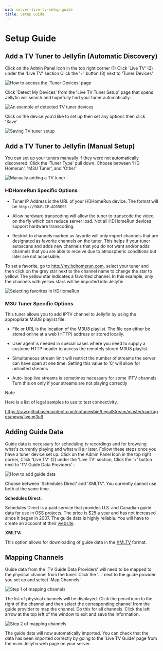 ```yaml
---
uid: server-live-tv-setup-guide
title: Setup Guide
---
```


# Setup Guide

## Add a TV Tuner to Jellyfin (Automatic Discovery)

Click on the Admin Panel Icon in the top right corner (1)
Click 'Live TV' (2) under the 'Live TV' section
Click the '+' button (3) next to 'Tuner Devices'

![How to access the 'Tuner Devices' page](~/images/live-tv-setup-tuner1.png)

Click 'Detect My Devices' from the 'Live TV Tuner Setup' page that opens
Jellyfin will search and hopefully find your tuner automatically:

![An example of detected TV tuner devices](~/images/live-tv-setup-tuner2.png)

Click on the device you'd like to set up then set any options then click 'Save'

![Saving TV tuner setup](~/images/live-tv-setup-tuner3.png)

## Add a TV Tuner to Jellyfin (Manual Setup)

You can set up your tuners manually if they were not automatically discovered.  Click the 'Tuner Type' pull down.  Choose between 'HD Homerun', 'M3U Tuner', and 'Other'

![Manually adding a TV tuner](~/images/live-tv-setup-tuner4.png)

### HDHomeRun Specific Options

* Tuner IP Address is the URL of your HDHomeRun device. The format will be `http://YOUR.IP.ADDRESS`

* Allow hardware transcoding will allow the tuner to transcode the video on the fly which can reduce server load.  Not all HDHomeRun devices support hardware transcoding.

* Restrict to channels marked as favorite will only import channels that are designated as favorite channels on the tuner.  This helps if your tuner autoscans and adds new channels that you do not want and/or adds channels that you are able to receive due to atmospheric conditions but later are not accessible.

To set a favorite, go to http://my.hdhomerun.com, select your tuner and then click on the grey star next to the channel name to change the star to yellow.  The yellow star indicates a favorited channel.  In this example, only the channels with yellow stars will be imported into Jellyfin

![Selecting favorites in HDHomeRun](~/images/live-tv-setup-hdhr_opt1.png)

### M3U Tuner Specific Options

This tuner allows you to add IPTV channel to Jellyfin by using the appropriate M3U8 playlist file.

* File or URL is the location of the M3U8 playlist.  The file can either be stored online at a web (HTTP) address or stored locally.

* User agent is needed in special cases where you need to supply a custome HTTP header to access the remotely stored M3U8 playlist

* Simultaneous stream limit will restrict the number of streams the server can have open at one time.  Setting this value to '0' will allow for unlimited streams

* Auto-loop live streams is sometimes necessary for some IPTV channels.  Turn this on only if your streams are not playing correctly

> [!NOTE]
> Here is a list of legal samples to use to test connectivity.
>
> https://raw.githubusercontent.com/notanewbie/LegalStream/master/packages/news/live.m3u8

## Adding Guide Data

Guide data is necessary for scheduling tv recordings and for browsing what's currently playing and what will air later.  Follow these steps once you have a tuner device set up.  Click on the Admin Panel Icon in the top right corner, Click 'Live TV' (2) under the 'Live TV' section, Click the '+' button next to 'TV Guide Data Providers' :

![How to add guide data](~/images/live-tv-setup-guide1.png)

Choose between 'Schedules Direct' and 'XMLTV'. You currently cannot use both at the same time.

**Schedules Direct:**

Schedules Direct is a paid service that provides U.S. and Canadian guide data for use in OSS projects. The price is $25 a year and has not increased since it began in 2007. The guide data is highly reliable. You will have to create an account at their [website](http://www.schedulesdirect.org).

**XMLTV:**

This option allows for downloading of guide data in the [XMLTV](http://wiki.xmltv.org/index.php/XMLTVFormat) format.

## Mapping Channels

Guide data from the 'TV Guide Data Providers' will need to be mapped to the physical channel from the tuner. Click the '...' next to the guide provider you set up and select 'Map Channels'

![Step 1 of mapping channels](~/images/live-tv-setup-channels1.png)

The list of physical channels will be displayed. Click the pencil icon to the right of the channel and then select the corresponding channel from the guide provider to map the channel. Do this for all channels. Click the left arrow at the top left of the window to exit and save the information.

![Step 2 of mapping channels](~/images/live-tv-setup-channels2.png)

The guide data will now automatically imported. You can check that the data has been imported correctly by going to the 'Live TV Guide' page from the main Jellyfin web page on your server.
